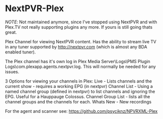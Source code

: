 NextPVR-Plex
============

*NOTE*: Not maintained anymore, since I've stopped using NextPVR and with Plex.TV not really supporting plugins any more.  If yours is still going thats great.

Plex Channel for viewing NextPVR content.  Has the ability to stream live TV in any tuner supported by http://nextpvr.com (which is almost any BDA enabled tuner).

The Plex channel has it's own log in Plex Media Server\Logs\PMS Plugin Logs\com.plexapp.agents.nextpvr.log.  This will normally be needed for any issues.

3 Options for viewing your channels in Plex:
Live - Lists channels and the current show - requires a working EPG (in nextpvr)
Channel List - Using a named channel group (defined in nextpvr) to list channels and ignoring the EPG.  Useful for a Hauppauge Colossus.
Channel Group List - lists all the channel groups and the channels for each.
Whats New - New recordings


For the agent and scanner see: https://github.com/psyciknz/NPVRXML-Plex
